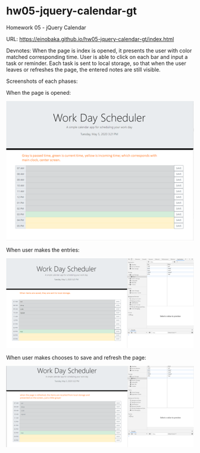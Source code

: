 # hw05-jquery-calendar-gt
Homework 05 - jQuery Calendar

URL: https://einobaka.github.io/hw05-jquery-calendar-gt/index.html

Devnotes: When the page is index is opened, it presents the user with color matched corresponding time. User is able to click on each bar and input a task or reminder. Each task is sent to local storage, so that when the user leaves or refreshes the page, the entered notes are still visible.

Screenshots of each phases:

When the page is opened:

![Freshly Opened Page](https://github.com/einobaka/hw05-jquery-calendar-gt/blob/master/Assets/correspondingtime.png)

When user makes the entries:

![Freshly Opened Page](https://github.com/einobaka/hw05-jquery-calendar-gt/blob/master/Assets/tasksavelocal.png)

When user makes chooses to save and refresh the page:

![Freshly Opened Page](https://github.com/einobaka/hw05-jquery-calendar-gt/blob/master/Assets/localstoragerecall.png)